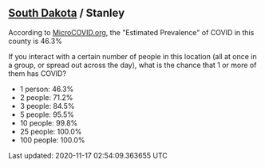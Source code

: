 
## [South Dakota](/united-states/south-dakota) / Stanley

According to [MicroCOVID.org](http://microcovid.org),
the "Estimated Prevalence" of COVID in this county is 46.3%

If you interact with a certain number of people in this location
(all at once in a group, or spread out across the day), what is the chance that
1 or more of them has COVID?

- 1 person: 46.3%
- 2 people: 71.2%
- 3 people: 84.5%
- 5 people: 95.5%
- 10 people: 99.8%
- 25 people: 100.0%
- 100 people: 100.0%

Last updated: 2020-11-17 02:54:09.363655 UTC

